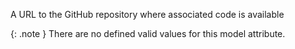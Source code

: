 A URL to the GitHub repository where associated code is available


{: .note }
There are no defined valid values for this model attribute.
